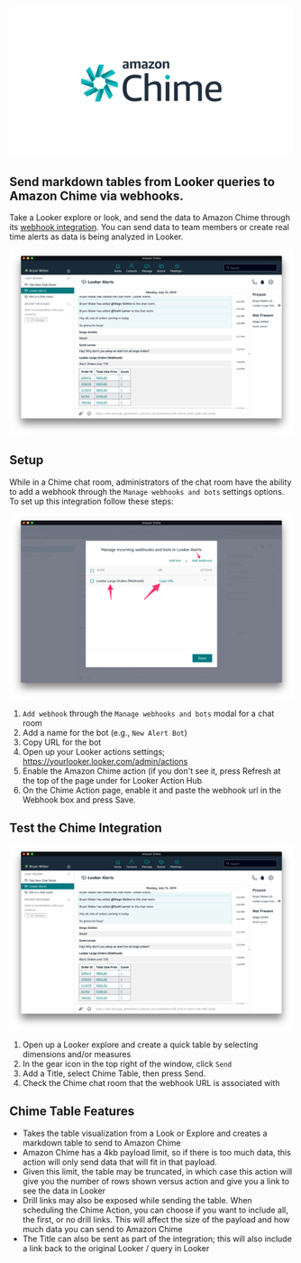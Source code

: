 ![Image result for amazon chime](./amazon_chime_full.png)


## Send markdown tables from Looker queries to Amazon Chime via webhooks.
Take a Looker explore or look, and send the data to Amazon Chime through its [webhook integration](https://docs.aws.amazon.com/chime/latest/ug/webhooks.html). You can send data to team members or create real time alerts as data is being analyzed in Looker.

![Image result for amazon chime](./chime_markdown_example.png)


## Setup
While in a Chime chat room, administrators of the chat room have the ability to add a webhook through the `Manage webhooks and bots` settings options. To set up this integration follow these steps:

![Image result for amazon chime](./chime_add_webhook.png)

 1. `Add webhook` through the `Manage webhooks and bots` modal for a chat room
 2. Add a name for the bot (e.g., `New Alert Bot`)
 3. Copy URL for the bot
 4. Open up your Looker actions settings; https://yourlooker.looker.com/admin/actions
 5. Enable the Amazon Chime action (if you don't see it, press Refresh at the top of the page under for Looker Action Hub
 6. On the Chime Action page, enable it and paste the webhook url in the Webhook box and press Save.

## Test the Chime Integration

![Image result for amazon chime](./chime_markdown_example.png)

 1. Open up a Looker explore and create a quick table by selecting dimensions and/or measures
 2. In the gear icon in the top right of the window, click `Send` 
 3. Add a Title, select Chime Table, then press Send.
 4. Check the Chime chat room that the webhook URL is associated with

## Chime Table Features

 - Takes the table visualization from a Look or Explore and creates a markdown table to send to Amazon Chime
 - Amazon Chime has a 4kb payload limit, so if there is too much data, this action will only send data that will fit in that payload.
 - Given this limit, the table may be truncated, in which case this action will give you the number of rows shown versus action and give you a link to see the data in Looker
 - Drill links may also be exposed while sending the table. When scheduling the Chime Action, you can choose if you want to include all, the first, or no drill links. This will affect the size of the payload and how much data you can send to Amazon Chime
 - The Title can also be sent as part of the integration; this will also include a link back to the original Looker / query in Looker

 
